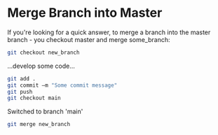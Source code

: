 # Merge Branch into Master

If you're looking for a quick answer, to merge a branch into the master branch - you checkout master and merge some_branch:


```bash
git checkout new_branch
```

...develop some code...

```bash
git add .
git commit –m "Some commit message"
git push
git checkout main
```
Switched to branch 'main'

```bash
git merge new_branch
````
